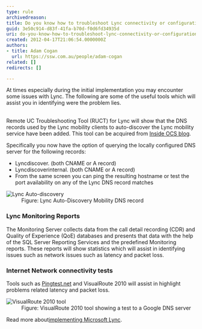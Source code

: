 ```yaml
---
type: rule
archivedreason: 
title: Do you know how to troubleshoot Lync connectivity or configuration issues?
guid: 3e50c914-d83f-41fa-b70d-f0d6fd34935d
uri: do-you-know-how-to-troubleshoot-lync-connectivity-or-configuration-issues
created: 2012-04-17T21:06:54.0000000Z
authors:
- title: Adam Cogan
  url: https://ssw.com.au/people/adam-cogan
related: []
redirects: []

---
```



At times especially during the initial implementation you may encounter some issues with Lync. The following are some of the useful tools which will assist you in identifying were the problem lies.
<br><excerpt class='endintro'></excerpt><br>
<p>Remote UC Troubleshooting Tool (RUCT) for Lync will show that the DNS records used by the Lync mobility clients to auto-discover the Lync mobility service have been added. This tool can be acquired from 
   <a href="http&#58;//insideocs.com/" target="_blank">Inside OCS blog</a>.</p><p>Specifically you now have the option of querying the locally configured DNS server for the following records&#58;</p><ul><li>Lyncdiscover. (both CNAME or A record)</li><li>Lyncdiscoverinternal. (both CNAME or A record)</li><li>From the same screen you can ping the resulting hostname or test the port availability on any of the Lync DNS record matches</li></ul><dl class="image"><dt>
<img src="/PublishingImages/lync-auto-discovery.jpg" alt="Lync Auto-discovery" class="ms-rteCustom-ImageArea" /> </dt><dd>Figure&#58; Lync Auto-Discovery Mobility DNS record</dd></dl><h3 class="ssw15-rteElement-H3">Lync Monitoring Reports</h3><p>The Monitoring Server collects data from the call detail recording (CDR) and Quality of Experience (QoE) databases and presents that data with the help of the SQL Server Reporting Services and the predefined Monitoring reports. These reports will show statistics which will assist in identifying issues such as network issues such as latency and packet loss.</p><h3 class="ssw15-rteElement-H3">Internet Network connectivity tests</h3><p>Tools such as 
   <a href="http&#58;//pingtest.net/" target="_blank">Pingtest.net</a> and VisualRoute 2010 will assist in highlight problems related latency and packet loss.</p><dl class="image"><dt><img src="/PublishingImages/visualroute-tool.jpg" alt="VisualRoute 2010 tool" class="ms-rteCustom-ImageArea" /> </dt><dd>Figure&#58; VisualRoute 2010 tool showing a test to a Google DNS server</dd></dl><p>Read more about 
   <a href="http&#58;//www.ssw.com.au/ssw/Consulting/Lync.aspx">​implementing Microsoft Lync</a>.</p>​


